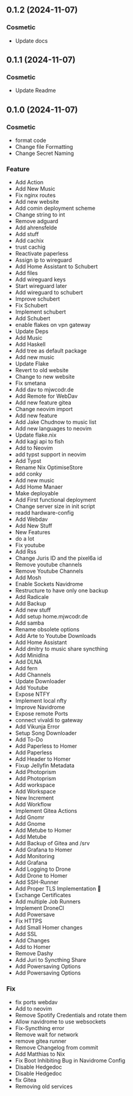 ## 0.1.2 (2024-11-07)

### Cosmetic

- Update docs

## 0.1.1 (2024-11-07)

### Cosmetic

- Update Readme

## 0.1.0 (2024-11-07)

### Cosmetic

- format code
- Change file Formatting
- Change Secret Naming

### Feature

- Add Action
- Add New Music
- Fix nginx routes
- Add new website
- Add comin deployment scheme
- Change string to int
- Remove adguard
- Add ahrensfelde
- Add stuff
- Add cachix
- trust cachig
- Reactivate paperless
- Assign ip to wireguard
- Add Home Assistant to Schubert
- Add files
- Add wireguard keys
- Start wireguard later
- Add wireguard to schubert
- Improve schubert
- Fix Schubert
- Implement schubert
- Add Schubert
- enable flakes on vpn gateway
- Update Deps
- Add Music
- Add Haskell
- Add tree as default package
- Add new music
- Update Flake
- Revert to old website
- Change to new website
- Fix smetana
- Add dav to mjwcodr.de
- Add Remote for WebDav
- Add new feature gitea
- Change neovim import
- Add new feature
- Add Jake Chudnow to music list
- Add new languages to neovim
- Update flake.nix
- Add kagi api to fish
- Add to Neovim
- add typst support in neovim
- Add Typst
- Rename Nix OptimiseStore
- add conky
- Add new music
- Add Home Manaer
- Make deployable
- Add First functional deployment
- Change server size in init script
- readd hardware-config
- Add Webdav
- Add New Stuff
- New Features
- do a lot
- Fix youtube
- Add Rss
- Change Juris ID and the pixel6a id
- Remove youtube channels
- Remove Youtube Channels
- Add Mosh
- Enable Sockets Navidrome
- Restructure to have only one backup
- Add Radicale
- Add Backup
- Add new stuff
- Add setup home.mjwcodr.de
- Add samba
- Rename obsolete options
- Add Arte to Youtube Downloads
- Add Home Assistant
- Add dmitry to music share syncthing
- Add Minidlna
- Add DLNA
- Add fern
- Add Channels
- Update Downloader
- Add Youtube
- Expose NTFY
- Implement local nfty
- Improve Navidrome
- Expose remote Ports
- connect vivaldi to gateway
- Add Vikunja Error
- Setup Song Downloader
- Add To-Do
- Add Paperless to Homer
- Add Paperless
- Add Header to Homer
- Fixup Jellyfin Metadata
- Add Photoprism
- Add Photoprism
- Add workspace
- Add Workspace
- New Increment
- Add Workflow
- Implement Gitea Actions
- Add Gnomr
- Add Gnome
- Add Metube to Homer
- Add Metube
- Add Backup of Gitea and /srv
- Add Grafana to Homer
- Add Monitoring
- Add Grafana
- Add Logging to Drone
- Add Drone to Homer
- Add SSH-Runner
- Add Proper TLS Implementation 🎉
- Exchange Certificates
- Add multiple Job Runners
- Implement DroneCI
- Add Powersave
- Fix HTTPS
- Add Small Homer changes
- Add SSL
- Add Changes
- Add to Homer
- Remove Dashy
- Add Juri to Syncthing Share
- Add Powersaving Options
- Add Powersaving Options

### Fix

- fix ports webdav
- Add to neovim
- Remove Spotify Credentials and rotate them
- Allow navidrome to use websockets
- Fix-Syncthing error
- Remove wait for network
- remove gitea runner
- Remove Changelog from commit
- Add Matthias to Nix
- Fix Boot Inhibiting Bug in Navidrome Config
- Disable Hedgedoc
- Disable Hedgedoc
- fix Gitea
- Removing old services
